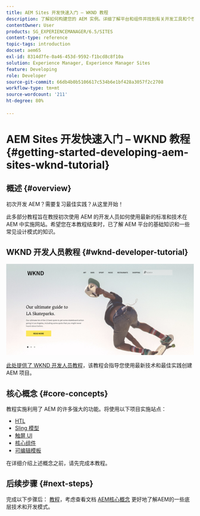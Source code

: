 ```yaml
---
title: AEM Sites 开发快速入门 – WKND 教程
description: 了解如何构建您的 AEM 实例。详细了解平台和组件并找到有关开发工具和个性化的信息。
contentOwner: User
products: SG_EXPERIENCEMANAGER/6.5/SITES
content-type: reference
topic-tags: introduction
docset: aem65
exl-id: 8314d7fe-0a46-453d-9592-f1bcd8c8f10a
solution: Experience Manager, Experience Manager Sites
feature: Developing
role: Developer
source-git-commit: 66db4b0b5106617c534b6e1bf428a3057f2c2708
workflow-type: tm+mt
source-wordcount: '211'
ht-degree: 80%

---
```



# AEM Sites 开发快速入门 – WKND 教程{#getting-started-developing-aem-sites-wknd-tutorial}

## 概述 {#overview}

初次开发 AEM？需要复习最佳实践？从这里开始！

此多部分教程旨在教授初次使用 AEM 的开发人员如何使用最新的标准和技术在 AEM 中实施网站。希望您在本教程结束时，已了解 AEM 平台的基础知识和一些常见设计模式的知识。

## WKND 开发人员教程 {#wknd-developer-tutorial}

![WKND](assets/screen_shot_2018-11-23at152453.png)

[此处提供了 WKND 开发人员教程](https://experienceleague.adobe.com/docs/experience-manager-learn/getting-started-wknd-tutorial-develop/overview.html?lang=zh-Hans)，该教程会指导您使用最新技术和最佳实践创建 AEM 项目。

## 核心概念 {#core-concepts}

教程实施利用了 AEM 的许多强大的功能。将使用以下项目实施站点：

* [HTL](https://experienceleague.adobe.com/docs/experience-manager-htl/content/overview.html)
* [Sling 模型](https://sling.apache.org/documentation/bundles/models.html)
* [触屏 UI](/help/sites-developing/touch-ui-concepts.md)
* [核心组件](https://experienceleague.adobe.com/docs/experience-manager-core-components/using/introduction.html)
* [可编辑模板](/help/sites-developing/page-templates-editable.md)

在详细介绍上述概念之前，请先完成本教程。

## 后续步骤 {#next-steps}

完成以下步骤后： [教程](https://helpx.adobe.com/experience-manager/kt/sites/using/getting-started-wknd-tutorial-develop.html)，考虑查看文档 [AEM核心概念](/help/sites-developing/the-basics.md) 更好地了解AEM的一些底层技术和开发模式。

